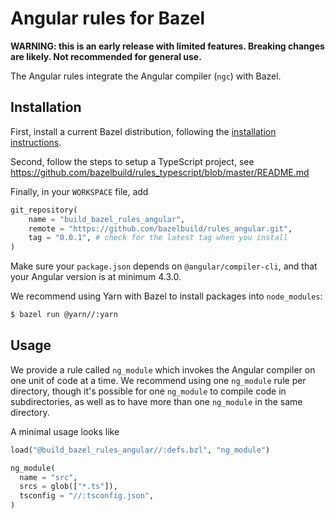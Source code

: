 # Angular rules for Bazel

**WARNING: this is an early release with limited features. Breaking changes are likely. Not recommended for general use.**

The Angular rules integrate the Angular compiler (`ngc`) with Bazel.

## Installation

First, install a current Bazel distribution, following the
[installation instructions].

Second, follow the steps to setup a TypeScript project, see
https://github.com/bazelbuild/rules_typescript/blob/master/README.md

Finally, in your `WORKSPACE` file, add

```python
git_repository(
    name = "build_bazel_rules_angular",
    remote = "https://github.com/bazelbuild/rules_angular.git",
    tag = "0.0.1", # check for the latest tag when you install
)
```

Make sure your `package.json` depends on `@angular/compiler-cli`, and that your
Angular version is at minimum 4.3.0.

We recommend using Yarn with Bazel to install packages into `node_modules`:

```sh
$ bazel run @yarn//:yarn
```

[installation instructions]: https://bazel.build/versions/master/docs/install.html

## Usage

We provide a rule called `ng_module` which invokes the Angular compiler on one
unit of code at a time. We recommend using one `ng_module` rule per directory,
though it's possible for one `ng_module` to compile code in subdirectories, as
well as to have more than one `ng_module` in the same directory.

A minimal usage looks like

```python
load("@build_bazel_rules_angular//:defs.bzl", "ng_module")

ng_module(
  name = "src",
  srcs = glob(["*.ts"]),
  tsconfig = "//:tsconfig.json",
)
```
